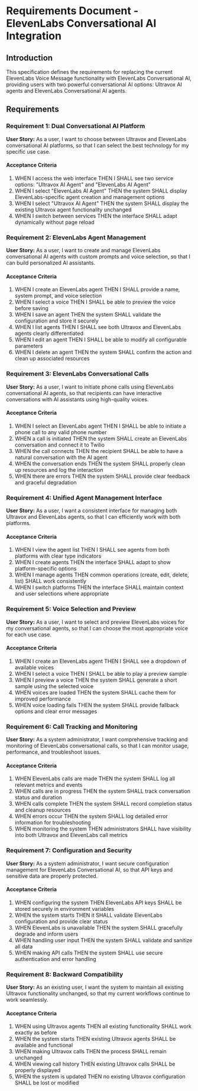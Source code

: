 # Requirements Document - ElevenLabs Conversational AI Integration

## Introduction

This specification defines the requirements for replacing the current ElevenLabs Voice Message functionality with ElevenLabs Conversational AI, providing users with two powerful conversational AI options: Ultravox AI agents and ElevenLabs Conversational AI agents.

## Requirements

### Requirement 1: Dual Conversational AI Platform

**User Story:** As a user, I want to choose between Ultravox and ElevenLabs conversational AI platforms, so that I can select the best technology for my specific use case.

#### Acceptance Criteria

1. WHEN I access the web interface THEN I SHALL see two service options: "Ultravox AI Agent" and "ElevenLabs AI Agent"
2. WHEN I select "ElevenLabs AI Agent" THEN the system SHALL display ElevenLabs-specific agent creation and management options
3. WHEN I select "Ultravox AI Agent" THEN the system SHALL display the existing Ultravox agent functionality unchanged
4. WHEN I switch between services THEN the interface SHALL adapt dynamically without page reload

### Requirement 2: ElevenLabs Agent Management

**User Story:** As a user, I want to create and manage ElevenLabs conversational AI agents with custom prompts and voice selection, so that I can build personalized AI assistants.

#### Acceptance Criteria

1. WHEN I create an ElevenLabs agent THEN I SHALL provide a name, system prompt, and voice selection
2. WHEN I select a voice THEN I SHALL be able to preview the voice before saving
3. WHEN I save an agent THEN the system SHALL validate the configuration and store it securely
4. WHEN I list agents THEN I SHALL see both Ultravox and ElevenLabs agents clearly differentiated
5. WHEN I edit an agent THEN I SHALL be able to modify all configurable parameters
6. WHEN I delete an agent THEN the system SHALL confirm the action and clean up associated resources

### Requirement 3: ElevenLabs Conversational Calls

**User Story:** As a user, I want to initiate phone calls using ElevenLabs conversational AI agents, so that recipients can have interactive conversations with AI assistants using high-quality voices.

#### Acceptance Criteria

1. WHEN I select an ElevenLabs agent THEN I SHALL be able to initiate a phone call to any valid phone number
2. WHEN a call is initiated THEN the system SHALL create an ElevenLabs conversation and connect it to Twilio
3. WHEN the call connects THEN the recipient SHALL be able to have a natural conversation with the AI agent
4. WHEN the conversation ends THEN the system SHALL properly clean up resources and log the interaction
5. WHEN there are errors THEN the system SHALL provide clear feedback and graceful degradation

### Requirement 4: Unified Agent Management Interface

**User Story:** As a user, I want a consistent interface for managing both Ultravox and ElevenLabs agents, so that I can efficiently work with both platforms.

#### Acceptance Criteria

1. WHEN I view the agent list THEN I SHALL see agents from both platforms with clear type indicators
2. WHEN I create agents THEN the interface SHALL adapt to show platform-specific options
3. WHEN I manage agents THEN common operations (create, edit, delete, list) SHALL work consistently
4. WHEN I switch platforms THEN the interface SHALL maintain context and user selections where appropriate

### Requirement 5: Voice Selection and Preview

**User Story:** As a user, I want to select and preview ElevenLabs voices for my conversational agents, so that I can choose the most appropriate voice for each use case.

#### Acceptance Criteria

1. WHEN I create an ElevenLabs agent THEN I SHALL see a dropdown of available voices
2. WHEN I select a voice THEN I SHALL be able to play a preview sample
3. WHEN I preview a voice THEN the system SHALL generate a short sample using the selected voice
4. WHEN voices are loaded THEN the system SHALL cache them for improved performance
5. WHEN voice loading fails THEN the system SHALL provide fallback options and clear error messages

### Requirement 6: Call Tracking and Monitoring

**User Story:** As a system administrator, I want comprehensive tracking and monitoring of ElevenLabs conversational calls, so that I can monitor usage, performance, and troubleshoot issues.

#### Acceptance Criteria

1. WHEN ElevenLabs calls are made THEN the system SHALL log all relevant metrics and events
2. WHEN calls are in progress THEN the system SHALL track conversation status and duration
3. WHEN calls complete THEN the system SHALL record completion status and cleanup resources
4. WHEN errors occur THEN the system SHALL log detailed error information for troubleshooting
5. WHEN monitoring the system THEN administrators SHALL have visibility into both Ultravox and ElevenLabs call metrics

### Requirement 7: Configuration and Security

**User Story:** As a system administrator, I want secure configuration management for ElevenLabs Conversational AI, so that API keys and sensitive data are properly protected.

#### Acceptance Criteria

1. WHEN configuring the system THEN ElevenLabs API keys SHALL be stored securely in environment variables
2. WHEN the system starts THEN it SHALL validate ElevenLabs configuration and provide clear status
3. WHEN ElevenLabs is unavailable THEN the system SHALL gracefully degrade and inform users
4. WHEN handling user input THEN the system SHALL validate and sanitize all data
5. WHEN making API calls THEN the system SHALL use secure authentication and error handling

### Requirement 8: Backward Compatibility

**User Story:** As an existing user, I want the system to maintain all existing Ultravox functionality unchanged, so that my current workflows continue to work seamlessly.

#### Acceptance Criteria

1. WHEN using Ultravox agents THEN all existing functionality SHALL work exactly as before
2. WHEN the system starts THEN existing Ultravox agents SHALL be available and functional
3. WHEN making Ultravox calls THEN the process SHALL remain unchanged
4. WHEN viewing call history THEN existing Ultravox calls SHALL be properly displayed
5. WHEN the system is updated THEN no existing Ultravox configuration SHALL be lost or modified